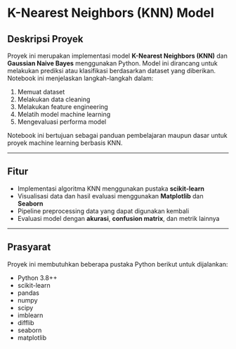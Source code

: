 # K-Nearest Neighbors (KNN) Model

## Deskripsi Proyek

Proyek ini merupakan implementasi model **K-Nearest Neighbors (KNN)** dan **Gaussian Naive Bayes** menggunakan Python. Model ini dirancang untuk melakukan prediksi atau klasifikasi berdasarkan dataset yang diberikan. Notebook ini menjelaskan langkah-langkah dalam:

1. Memuat dataset
2. Melakukan data cleaning
3. Melakukan feature engineering
4. Melatih model machine learning
5. Mengevaluasi performa model

Notebook ini bertujuan sebagai panduan pembelajaran maupun dasar untuk proyek machine learning berbasis KNN.

---

## Fitur

- Implementasi algoritma KNN menggunakan pustaka **scikit-learn**
- Visualisasi data dan hasil evaluasi menggunakan **Matplotlib** dan **Seaborn**
- Pipeline preprocessing data yang dapat digunakan kembali
- Evaluasi model dengan **akurasi**, **confusion matrix**, dan metrik lainnya

---

## Prasyarat

Proyek ini membutuhkan beberapa pustaka Python berikut untuk dijalankan:

- Python 3.8++
- scikit-learn
- pandas
- numpy
- scipy
- imblearn
- difflib
- seaborn
- matplotlib
